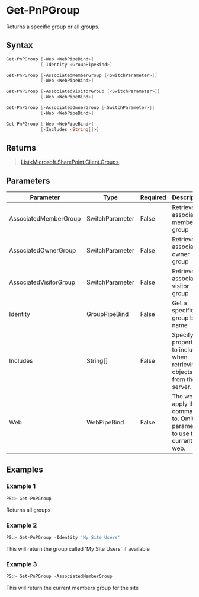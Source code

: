 # Get-PnPGroup
Returns a specific group or all groups.
## Syntax
```powershell
Get-PnPGroup [-Web <WebPipeBind>]
             [-Identity <GroupPipeBind>]
```


```powershell
Get-PnPGroup [-AssociatedMemberGroup [<SwitchParameter>]]
             [-Web <WebPipeBind>]
```


```powershell
Get-PnPGroup [-AssociatedVisitorGroup [<SwitchParameter>]]
             [-Web <WebPipeBind>]
```


```powershell
Get-PnPGroup [-AssociatedOwnerGroup [<SwitchParameter>]]
             [-Web <WebPipeBind>]
```


```powershell
Get-PnPGroup [-Web <WebPipeBind>]
             [-Includes <String[]>]
```


## Returns
>[List<Microsoft.SharePoint.Client.Group>](https://msdn.microsoft.com/en-us/library/microsoft.sharepoint.client.group.aspx)

## Parameters
Parameter|Type|Required|Description
---------|----|--------|-----------
|AssociatedMemberGroup|SwitchParameter|False|Retrieve the associated member group|
|AssociatedOwnerGroup|SwitchParameter|False|Retrieve the associated owner group|
|AssociatedVisitorGroup|SwitchParameter|False|Retrieve the associated visitor group|
|Identity|GroupPipeBind|False|Get a specific group by name|
|Includes|String[]|False|Specify properties to include when retrieving objects from the server.|
|Web|WebPipeBind|False|The web to apply the command to. Omit this parameter to use the current web.|
## Examples

### Example 1
```powershell
PS:> Get-PnPGroup
```
Returns all groups

### Example 2
```powershell
PS:> Get-PnPGroup -Identity 'My Site Users'
```
This will return the group called 'My Site Users' if available

### Example 3
```powershell
PS:> Get-PnPGroup -AssociatedMemberGroup
```
This will return the current members group for the site

